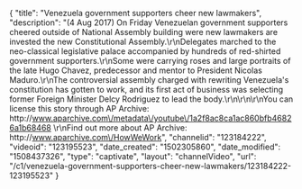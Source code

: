 {
    "title": "Venezuela government supporters cheer new lawmakers",
    "description": "(4 Aug 2017) On Friday Venezuelan government supporters cheered outside of National Assembly building were new lawmakers are invested the new Constitutional Assembly.\r\nDelegates marched to the neo-classical legislative palace accompanied by hundreds of red-shirted government supporters.\r\nSome were carrying roses and large portraits of the late Hugo Chavez, predecessor and mentor to President Nicolas Maduro.\r\nThe controversial assembly charged with rewriting Venezuela's constitution has gotten to work, and its first act of business was selecting former Foreign Minister Delcy Rodriguez to lead the body.\r\n\r\n\r\nYou can license this story through AP Archive: http:\/\/www.aparchive.com\/metadata\/youtube\/1a2f8ac8ca1ac860bfb46826a1b68468 \r\nFind out more about AP Archive: http:\/\/www.aparchive.com\/HowWeWork",
    "channelid": "123184222",
    "videoid": "123195523",
    "date_created": "1502305860",
    "date_modified": "1508437326",
    "type": "captivate",
    "layout": "channelVideo",
    "url": "\/c1\/venezuela-government-supporters-cheer-new-lawmakers\/123184222-123195523"
}